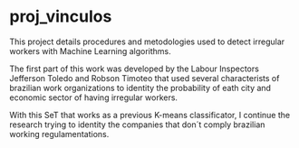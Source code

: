 # proj_vinculos

This project details procedures and metodologies used to detect irregular workers with Machine Learning algorithms.


The first part of this work was developed by the Labour Inspectors Jefferson Toledo and Robson Timoteo that used several characterists of brazilian work organizations to identity the probability of eath city and economic sector of having irregular workers.

With this SeT that works as a previous K-means classificator, I continue the research trying to identity the companies that don´t comply brazilian working regulamentations.
